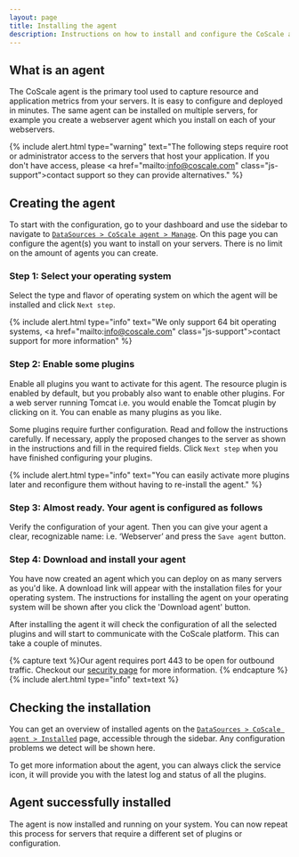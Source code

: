 ```yaml
---
layout: page
title: Installing the agent
description: Instructions on how to install and configure the CoScale agent.
---
```


## What is an agent
The CoScale agent is the primary tool used to capture resource and application metrics from your servers. It is easy to configure and deployed in minutes. The same agent can be installed on multiple servers, for example you create a webserver agent which you install on each of your webservers.

{% include alert.html type="warning" text="The following steps require root or administrator access to the servers that host your application. If you don't have access, please <a href=\"mailto:info@coscale.com\" class=\"js-support\">contact support</a> so they can provide alternatives." %}

## Creating the agent
To start with the configuration, go to your dashboard and use the sidebar to navigate to <a href="http://app.coscale.com" db-href="/datasources/agentnew/" class="js-dashboard-link">`DataSources > CoScale agent > Manage`</a>. On this page you can  configure the agent(s) you want to install on your servers. There is no limit on the amount of agents you can create.

### Step 1: Select your operating system

Select the type and flavor of operating system on which the agent will be installed and click `Next step`.

{% include alert.html type="info" text="We only support 64 bit operating systems, <a href=\"mailto:info@coscale.com\" class=\"js-support\">contact support</a> for more information" %}


### Step 2: Enable some plugins

Enable all plugins you want to activate for this agent. The resource plugin is enabled by default, but you probably also want to enable other plugins. For a web server running Tomcat i.e. you would enable the Tomcat plugin by clicking on it. You can enable as many plugins as you like.

Some plugins require further configuration. Read and follow the instructions carefully.
If necessary, apply the proposed changes to the server as shown in the instructions and fill in the required fields. Click  `Next step` when you have finished configuring your plugins.

{% include alert.html type="info" text="You can easily activate more plugins later and reconfigure them without having to re-install the agent." %}

### Step 3: Almost ready. Your agent is configured as follows

Verify the configuration of your agent. Then you can give your agent a clear, recognizable name: i.e. ‘Webserver’ and press the `Save agent` button.

### Step 4: Download and install your agent

You have now created an agent which you can deploy on as many servers as you'd like. A download link will appear with the installation files for your operating system. The instructions for installing the agent on your operating system will be shown after you click the 'Download agent' button.

<!-- INSERT javascript to see installation instructions from /agent/agent-install -->
<!-- Go to [agent install]({{ site.baseurl }}/agent/agent-install) page, to find the install instructions for your operating system. -->

After installing the agent it will check the configuration of all the selected plugins and will start to communicate with the CoScale platform. This can take a couple of minutes.

{% capture text %}Our agent requires port 443 to be open for outbound traffic. Checkout our <a href="{{ site.baseurl }}/advanced/security/">security page</a> for more information. {% endcapture %}
{% include alert.html type="info" text=text %}

## Checking the installation

You can get an overview of installed agents on the <a href="http://app.coscale.com" db-href="/datasources/agentinstalled/" class="js-dashboard-link">`DataSources > CoScale agent > Installed`</a> page, accessible through the sidebar. Any configuration problems we detect will be shown here.

To get more information about the agent, you can always click the service icon, it will provide you with the latest log and status of all the plugins.

## Agent successfully installed

The agent is now installed and running on your system. You can now repeat this process for servers that require a different set of plugins or configuration.
